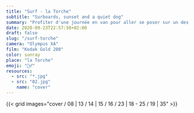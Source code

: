 ```yaml
---
title: "Surf - la Torche"
subtitle: "Surboards, sunset and a quiet dog"
summary: "Profiter d'une journée en van pour aller se poser sur un des spots mythiques de Bretagne. La pointe de la Torche ne déçoit pas."
date: 2020-09-23T22:57:50+02:00
draft: false
slug: "/surf-torche"
camera: "Olympus XA"
film: "Kodak Gold 200"
color: sunray
place: "la Torche"
emoji: "🏄‍♂️"
resources:
  - src: "*.jpg"
  - src: "02.jpg"
    name: "cover"
---
```

 
 {{< grid images="cover / 08 | 13 / 14 | 15 / 16 / 23  | 18 - 25 / 19 | 35" >}}
